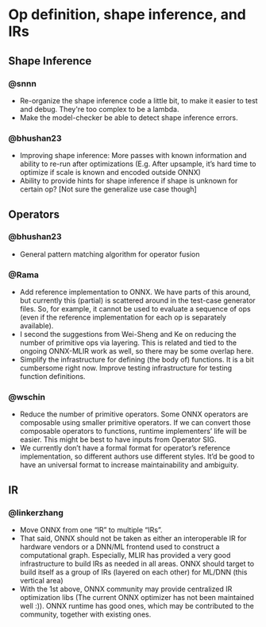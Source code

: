 # Op definition, shape inference, and IRs

## Shape Inference
### @snnn
- Re-organize the shape inference code a little bit, to make it easier to test and debug. They're too complex to be a lambda.
- Make the model-checker be able to detect shape inference errors. 

### @bhushan23
- Improving shape inference: More passes with known information and ability to re-run after optimizations
(E.g. After upsample, it’s hard time to optimize if scale is known and encoded outside ONNX)
- Ability to provide hints for shape inference if shape is unknown for certain op? [Not sure the generalize use case though]

## Operators
### @bhushan23
- General pattern matching algorithm for operator fusion

### @Rama
- Add reference implementation to ONNX. We have parts of this around, but currently this (partial) is scattered around in the test-case generator files. So, for example, it cannot be used to evaluate a sequence of ops (even if the reference implementation for each op is separately available).
- I second the suggestions from Wei-Sheng and Ke on reducing the number of primitive ops via layering. This is related and tied to the ongoing ONNX-MLIR work as well, so there may be some overlap here.
- Simplify the infrastructure for defining (the body of) functions. It is a bit cumbersome right now. Improve testing infrastructure for testing function definitions.

### @wschin
- Reduce the number of primitive operators. Some ONNX operators are composable using smaller primitive operators. If we can convert those composable operators to functions, runtime implementers’ life will be easier. This might be best to have inputs from Operator SIG.
- We currently don’t have a formal format for operator’s reference implementation, so different authors use different styles. It’d be good to have an universal format to increase maintainability and ambiguity.

## IR
### @linkerzhang
- Move ONNX from one “IR” to multiple “IRs”.
- That said, ONNX should not be taken as either an interoperable IR for hardware vendors or a DNN/ML frontend used to construct a computational graph. Especially, MLIR has provided a very good infrastructure to build IRs as needed in all areas. ONNX should target to build itself as a group of IRs (layered on each other) for ML/DNN (this vertical area)
- With the 1st above, ONNX community may provide centralized IR optimization libs (The current ONNX optimizer has not been maintained well :)). ONNX runtime has good ones, which may be contributed to the community, together with existing ones.
